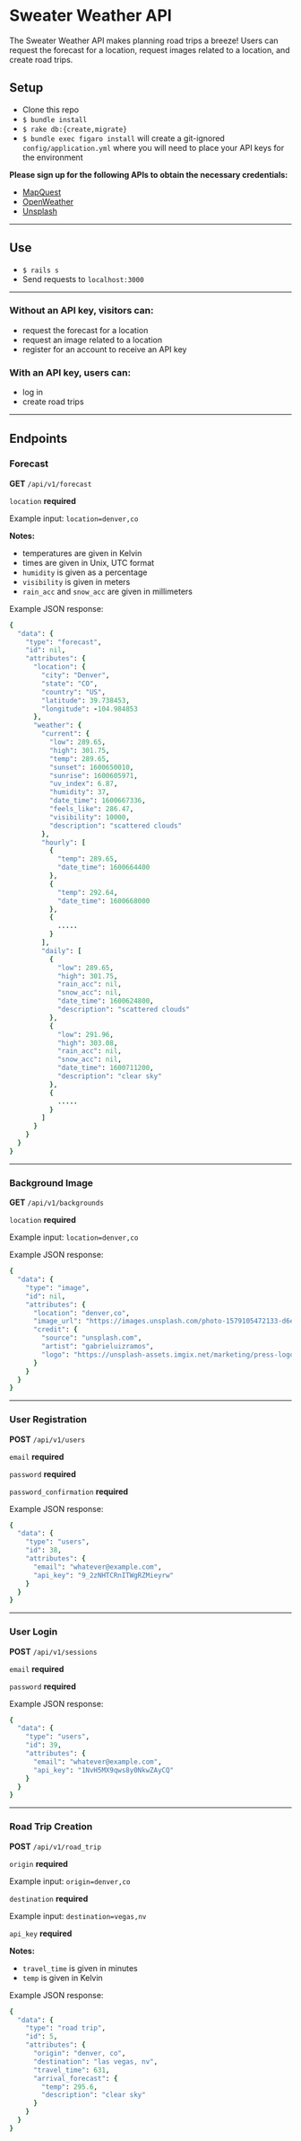 # Sweater Weather API

The Sweater Weather API makes planning road trips a breeze! Users can request the forecast for a location, request images related to a location, and create road trips.

## Setup
* Clone this repo
* `$ bundle install`
* `$ rake db:{create,migrate}`
* `$ bundle exec figaro install` will create a git-ignored `config/application.yml` where you will need to place your API keys for the environment

**Please sign up for the following APIs to obtain the necessary credentials:**

* [MapQuest](https://developer.mapquest.com/documentation/)
* [OpenWeather](https://openweathermap.org/api)
* [Unsplash](https://unsplash.com/developers)

---
## Use
* `$ rails s`
* Send requests to `localhost:3000`

---
### Without an API key, visitors can:
* request the forecast for a location
* request an image related to a location
* register for an account to receive an API key

### With an API key, users can:
* log in
* create road trips

---
## Endpoints
### Forecast
**GET** `/api/v1/forecast`

`location` **required**

Example input: `location=denver,co`

**Notes:**

* temperatures are given in Kelvin
* times are given in Unix, UTC format
* `humidity` is given as a percentage
* `visibility` is given in meters
* `rain_acc` and `snow_acc` are given in millimeters

Example JSON response:

```Ruby
{
  "data": {
    "type": "forecast",
    "id": nil,
    "attributes": {
      "location": {
        "city": "Denver",
        "state": "CO",
        "country": "US",
        "latitude": 39.738453,
        "longitude": -104.984853
      },
      "weather": {
        "current": {
          "low": 289.65,
          "high": 301.75,
          "temp": 289.65,
          "sunset": 1600650010,
          "sunrise": 1600605971,
          "uv_index": 6.87,
          "humidity": 37,
          "date_time": 1600667336,
          "feels_like": 286.47,
          "visibility": 10000,
          "description": "scattered clouds"
        },
        "hourly": [
          {
            "temp": 289.65,
            "date_time": 1600664400
          },
          {
            "temp": 292.64,
            "date_time": 1600668000
          },
          {
            .....
          }
        ],
        "daily": [
          {
            "low": 289.65,
            "high": 301.75,
            "rain_acc": nil,
            "snow_acc": nil,
            "date_time": 1600624800,
            "description": "scattered clouds"
          },
          {
            "low": 291.96,
            "high": 303.08,
            "rain_acc": nil,
            "snow_acc": nil,
            "date_time": 1600711200,
            "description": "clear sky"
          },
          {
            .....
          }
        ]
      }
    }
  }
}
```
---
### Background Image
**GET** `/api/v1/backgrounds`

`location` **required**

Example input: `location=denver,co`

Example JSON response:
```Ruby
{
  "data": {
    "type": "image",
    "id": nil,
    "attributes": {
      "location": "denver,co",
      "image_url": "https://images.unsplash.com/photo-1579105472133-d6ed04e1bfc9?ixlib=rb-1.2.1&ixid=eyJhcHBfaWQiOjE2Nzk0NX0",
      "credit": {
        "source": "unsplash.com",
        "artist": "gabrieluizramos",
        "logo": "https://unsplash-assets.imgix.net/marketing/press-logotype-stacked.svg?auto=format&fit=crop&q=60"
      }
    }
  }
}
```
---
### User Registration
**POST** `/api/v1/users`

`email` **required**

`password` **required**

`password_confirmation` **required**

Example JSON response:
```Ruby
{
  "data": {
    "type": "users",
    "id": 38,
    "attributes": {
      "email": "whatever@example.com",
      "api_key": "9_2zNHTCRnITWgRZMieyrw"
    }
  }
}
```
---
### User Login
**POST** `/api/v1/sessions`

`email` **required**

`password` **required**

Example JSON response:
```Ruby
{
  "data": {
    "type": "users",
    "id": 39,
    "attributes": {
      "email": "whatever@example.com",
      "api_key": "1NvH5MX9qws8y0NkwZAyCQ"
    }
  }
}
```
---
### Road Trip Creation
**POST** `/api/v1/road_trip`

`origin` **required**

Example input: `origin=denver,co`

`destination` **required**

Example input: `destination=vegas,nv`

`api_key` **required**

**Notes:**

* `travel_time` is given in minutes
* `temp` is given in Kelvin

Example JSON response:
```Ruby
{
  "data": {
    "type": "road trip",
    "id": 5,
    "attributes": {
      "origin": "denver, co",
      "destination": "las vegas, nv",
      "travel_time": 631,
      "arrival_forecast": {
        "temp": 295.6,
        "description": "clear sky"
      }
    }
  }
}
```

